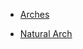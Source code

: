 - [Arches](http://www.brantacan.co.uk/arch.html)

- [Natural Arch](http://en.wikipedia.org/wiki/Natural_arch)